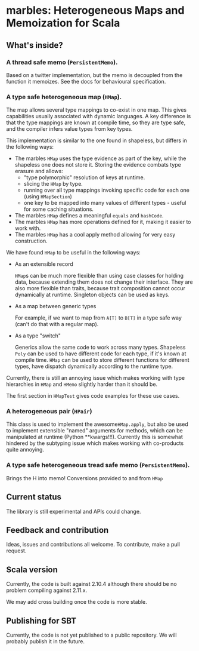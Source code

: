 # marbles: Heterogeneous Maps and Memoization for Scala

## What's inside?

### A thread safe memo (```PersistentMemo```).

Based on a twitter implementation, but the memo is decoupled from the function it memoizes.
See the docs for behavioural specification.

### A type safe heterogeneous map (```HMap```).

The map allows several type mappings to co-exist in one map.
This gives capabilities usually associated with dynamic languages.
A key difference is that the type mappings are known at compile time, so they are type safe, and
the compiler infers value types from key types.

This implementation is similar to the one found in shapeless, but differs in the following ways:

- The marbles ```HMap``` uses the type evidence as part of the key,
while the shapeless one does not store it. Storing the evidence combats type erasure and allows:
    - "type polymorphic" resolution of keys at runtime.
    - slicing the ```HMap``` by type.
    - running over all type mappings invoking specific code for each one (using ```HMapSection```)
    - one key to be mapped into many values of different types - useful for some caching situations.
- The marbles ```HMap``` defines a meaningful ```equals``` and ```hashCode```.
- The marbles ```HMap``` has more operations defined for it, making it easier to work with.
- The marbles ```HMap``` has a cool apply method allowing for very easy construction.

We have found ```HMap``` to be useful in the following ways:

- As an extensible record

    ```HMap```s can be much more flexible than using case classes for holding data,
    because extending them does not change their interface.
    They are also more flexible than traits,
    because trait composition cannot occur dynamically at runtime.
    Singleton objects can be used as keys.

- As a map between generic types

    For example, if we want to map from ```A[T]``` to ```B[T]``` in a type safe way
    (can't do that with a regular map).

- As a type "switch"

    Generics allow the same code to work across many types.
    Shapeless ```Poly``` can be used to have different code for each type,
    if it's known at compile time.
    ```HMap``` can be used to store different functions for different types, have dispatch
    dynamically according to the runtime type.

Currently, there is still an annoying issue which makes working with type hierarchies in ```HMap```
and ```HMemo``` slightly harder than it should be.

The first section in ```HMapTest``` gives code examples for these use cases.

### A heterogeneous pair (```HPair```)

This class is used to implement the awesome```HMap.apply```, but also be used to implement
extensible "named" arguments for methods, which can be manipulated at runtime (Python \**kwargs!!!).
Currently this is somewhat hindered by the subtyping issue which makes working with co-products
quite annoying.

### A type safe heterogeneous tread safe memo (```PersistentMemo```).

Brings the H into memo! Conversions provided to and from ```HMap```


## Current status

The library is still experimental and APIs could change.

## Feedback and contribution

Ideas, issues and contributions all welcome. To contribute, make a pull request.

## Scala version

Currently, the code is built against 2.10.4 although there should be no problem compiling against
2.11.x.

We may add cross building once the code is more stable.

## Publishing for SBT

Currently, the code is not yet published to a public repository.
We will probably publish it in the future.
